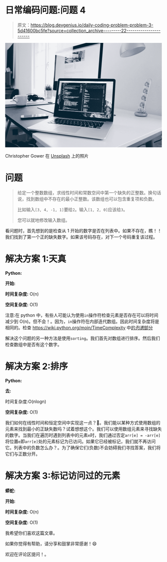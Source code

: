# 日常编码问题:问题 4

> 原文：<https://blog.devgenius.io/daily-coding-problem-problem-3-5d41600bc5fe?source=collection_archive---------22----------------------->

![](img/8de4ed80884e6f6622f47a4cedc29cae.png)

Christopher Gower 在 [Unsplash](https://unsplash.com?utm_source=medium&utm_medium=referral) 上的照片

# 问题

> 给定一个整数数组，求线性时间和常数空间中第一个缺失的正整数。换句话说，找到数组中不存在的最小正整数。该数组也可以包含重复项和负数。
> 
> 比如输入`[3, 4, -1, 1]`要给`2`。输入`[1, 2, 0]`应该给`3`。
> 
> 您可以就地修改输入数组。

看问题时，首先想到的是检查从 1 开始的数字是否在列表中。如果不存在，瞧！！我们找到了第一个正的缺失数字。如果该号码存在，对下一个号码重复该过程。

# 解决方案 1:天真

**Python:**

**开始:**

**时间复杂度:** O(n)

**空间复杂度:** O(1)

注意:在 python 中，有些人可能认为使用`in`操作符检查元素是否存在可以将时间减少到 O(n)。但不会！。因为，`in`操作符在内部迭代数组。因此时间复杂度将是相同的。检查 https://wiki.python.org/moin/TimeComplexity 中[的*列表*部分](https://wiki.python.org/moin/TimeComplexity)

解决这个问题的另一种方法是使用`sorting`。我们首先对数组进行排序。然后我们检查数组中是否有这个数字。

# 解决方案 2:排序

**Python:**

**去:**

时间复杂度:O(nlogn)

**空间复杂度:** O(1)

我们如何在线性时间和恒定空间中实现这一点？🤔。我们能以某种方式使用数组的元素来找到最小的正缺失数吗？试着想想这个。我们可以使用数组元素来寻找缺失的数字。当我们在遍历时遇到列表中的元素`e`时，我们通过否定`arr[e] = -arr[e]`将位置`e`即`arr[e]`处的元素标记为已访问。如果它已经被标记，我们就不再访问它。列表中的负数怎么办？。为了确保它们(负数)不会妨碍我们寻找答案，我们将它们与正数分开。

# 解决方案 3:标记访问过的元素

**蟒蛇:**

**开始:**

**时间复杂度:** O(n)

**空间复杂度:** O(1)

我希望你们喜欢这篇文章。

如果你觉得有帮助，请分享和鼓掌非常感谢！😄

欢迎在评论区提问！。
